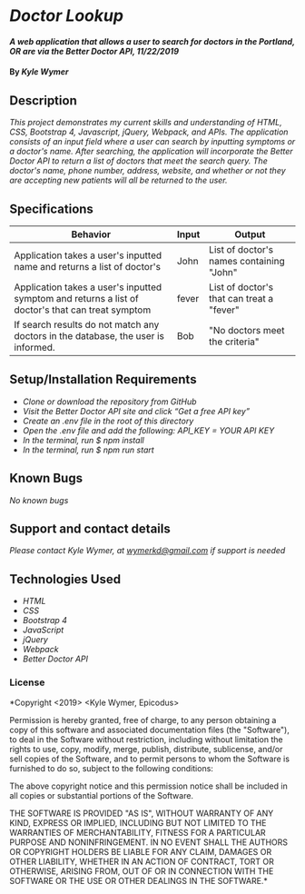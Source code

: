 
# _Doctor Lookup_

#### _A web application that allows a user to search for doctors in the Portland, OR are via the Better Doctor API, 11/22/2019_

#### By _**Kyle Wymer**_

## Description

_This project demonstrates my current skills and understanding of HTML, CSS, Bootstrap 4, Javascript, jQuery, Webpack, and APIs. The application consists of an input field where a user can search by inputting symptoms or a doctor's name. After searching, the application will incorporate the Better Doctor API to return a list of doctors that meet the search query. The doctor's name, phone number, address, website, and whether or not they are accepting new patients will all be returned to the user._


## Specifications

|  Behavior | Input  | Output  |
|---|---|---|
| Application takes a user's inputted name and returns a list of doctor's| John | List of doctor's names containing "John"|
| Application takes a user's inputted symptom and returns a list of doctor's that can treat symptom| fever | List of doctor's that can treat a "fever"|
| If search results do not match any doctors in the database, the user is informed.| Bob | "No doctors meet the criteria"|


## Setup/Installation Requirements
* _Clone or download the repository from GitHub_
* _Visit the Better Doctor API site and click “Get a free API key”_
* _Create an .env file in the root of this directory_
* _Open the .env file and add the following:  API_KEY = YOUR API KEY_
* _In the terminal, run $ npm install_
* _In the terminal, run $ npm run start_


## Known Bugs

_No known bugs_

## Support and contact details

_Please contact Kyle Wymer, at wymerkd@gmail.com if support is needed_

## Technologies Used

* _HTML_
* _CSS_
* _Bootstrap 4_
* _JavaScript_
* _jQuery_
* _Webpack_
* _Better Doctor API_

### License

*Copyright <2019> <Kyle Wymer, Epicodus>

Permission is hereby granted, free of charge, to any person obtaining a copy of this software and associated documentation files (the "Software"), to deal in the Software without restriction, including without limitation the rights to use, copy, modify, merge, publish, distribute, sublicense, and/or sell copies of the Software, and to permit persons to whom the Software is furnished to do so, subject to the following conditions:

The above copyright notice and this permission notice shall be included in all copies or substantial portions of the Software.

THE SOFTWARE IS PROVIDED "AS IS", WITHOUT WARRANTY OF ANY KIND, EXPRESS OR IMPLIED, INCLUDING BUT NOT LIMITED TO THE WARRANTIES OF MERCHANTABILITY, FITNESS FOR A PARTICULAR PURPOSE AND NONINFRINGEMENT. IN NO EVENT SHALL THE AUTHORS OR COPYRIGHT HOLDERS BE LIABLE FOR ANY CLAIM, DAMAGES OR OTHER LIABILITY, WHETHER IN AN ACTION OF CONTRACT, TORT OR OTHERWISE, ARISING FROM, OUT OF OR IN CONNECTION WITH THE SOFTWARE OR THE USE OR OTHER DEALINGS IN THE SOFTWARE.*
